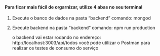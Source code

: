 <h4>Para ficar mais fácil de orgarnizar, utilize 4 abas no seu terminal</h4>

1) Execute o banco de dados na pasta “backend”
	comando: mongod

2) Execute backend na pasta “backend”
	comando: npm run production

	o backend vai estar rodando no endereço: http://localhost:3003/api/todos
	você pode utilizar o Postman para realizar os testes de consumo do serviço